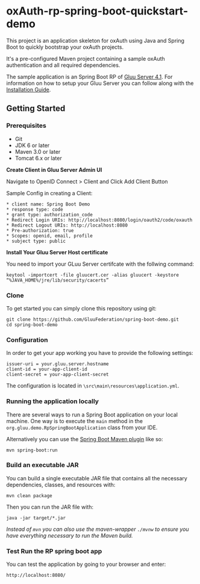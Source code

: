 # oxAuth-rp-spring-boot-quickstart-demo

This project is an application skeleton for oxAuth using Java and Spring Boot to quickly bootstrap your oxAuth projects.

It's a pre-configured Maven project containing a sample oxAuth authentication and all required dependencies.

The sample application is an Spring Boot RP of [Gluu Server 4.1][1].
For information on how to setup your Gluu Server you can follow along with the [Installation Guide][2].


## Getting Started

### Prerequisites
* Git
* JDK 6 or later
* Maven 3.0 or later
* Tomcat 6.x or later

**Create Client in Gluu Server Admin UI**

Navigate to OpenID Connect > Client and Click Add Client Button

Sample Config in creating a Client:
```
* client name: Spring Boot Demo
* response type: code
* grant type: authorization_code
* Redirect Login URIs: http://localhost:8080/login/oauth2/code/oxauth
* Redirect Logout URIs: http://localhost:8080
* Pre-authorization: true
* Scopes: openid, email, profile
* subject type: public
```

**Install Your Gluu Server Host certificate**

You need to import your GLuu Server certifcate with the follwing command:
```
keytool -importcert -file gluucert.cer -alias gluucert -keystore “%JAVA_HOME%/jre/lib/security/cacerts”
```

### Clone
To get started you can simply clone this repository using git:
```
git clone https://github.com/GluuFederation/spring-boot-demo.git
cd spring-boot-demo
```

### Configuration
In order to get your app working you have to provide the following settings:
```
issuer-uri = your.gluu.server.hostname
client-id = your-app-client-id
client-secret = your-app-client-secret
```
The configuration is located in `\src\main\resources\application.yml`.

### Running the application locally

There are several ways to run a Spring Boot application on your local machine. One way is to execute the `main` method in the `org.gluu.demo.RpSpringBootApplication` class from your IDE.

Alternatively you can use the [Spring Boot Maven plugin](https://docs.spring.io/spring-boot/docs/current/reference/html/build-tool-plugins-maven-plugin.html) like so:
```shell
mvn spring-boot:run
```

### Build an executable JAR
You can build a single executable JAR file that contains all the necessary dependencies, classes, and resources with:
```
mvn clean package
```
Then you can run the JAR file with:
```
java -jar target/*.jar
```
*Instead of `mvn` you can also use the maven-wrapper `./mvnw` to ensure you have everything necessary to run the Maven build.*

### Test Run the RP spring boot app
You can test the application by going to your browser and enter:
```
http://localhost:8080/
```

[1]: https://gluu.org/docs/gluu-server/
[2]: https://gluu.org/docs/gluu-server/4.1/installation-guide/
